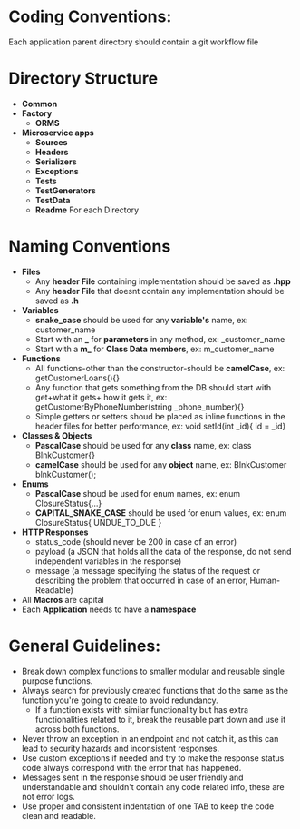 # Coding Conventions:

Each application parent directory should contain a git workflow file
# Directory Structure
- **Common**
- **Factory**
    - **ORMS**
- **Microservice apps**
    - **Sources**
    - **Headers**
    - **Serializers**
    - **Exceptions**
    - **Tests**
    - **TestGenerators**
    - **TestData**
    - **Readme** For each Directory


# Naming Conventions
- **Files**
    - Any **header File** containing implementation should be saved as **.hpp**
    - Any **header File** that doesnt contain any implementation should be saved as **.h**
- **Variables**
    - **snake_case** should be used for any **variable's** name, ex: customer_name
    - Start with an **_**  for **parameters** in any method, ex: _customer_name 
    - Start with a **m_**  for **Class Data members**, ex: m_customer_name 
- **Functions**
    - All functions-other than the constructor-should be **camelCase**, ex: getCustomerLoans(){}
    - Any function that gets something from the DB should start with get+what it gets+ how it gets it, ex: getCustomerByPhoneNumber(string _phone_number){}
    - Simple getters or setters shoud be placed as inline functions in the header files for better performance, ex: void setId(int _id){ id = _id}
- **Classes & Objects**
    - **PascalCase** should be used for any **class** name, ex: class BlnkCustomer{}
    - **camelCase** should be used for any **object** name, ex: BlnkCustomer blnkCustomer();
- **Enums**
    - **PascalCase** shoud be used for enum names, ex: enum ClosureStatus{...}
    - **CAPITAL_SNAKE_CASE** should be used for enum values, ex: enum ClosureStatus{ UNDUE_TO_DUE }
- **HTTP Responses**
    - status_code (should never be 200 in case of an error)
    - payload (a JSON that holds all the data of the response, do not send independent variables in the response)
    - message (a message specifying the status of the request or describing the problem that occurred in case of an error, Human-Readable)
- All **Macros** are capital
- Each **Application** needs to have a **namespace**

# General Guidelines:
- Break down complex functions to smaller modular and reusable single purpose functions.
- Always search for previously created functions that do the same as the function you're going to create to avoid redundancy.
    - If a function exists with similar functionality but has extra functionalities related to it, break the reusable part down and use it across both functions. 
- Never throw an exception in an endpoint and not catch it, as this can lead to security hazards and inconsistent responses.
- Use custom exceptions if needed and try to make the response status code always correspond with the error that has happened.
- Messages sent in the response should be user friendly and understandable and shouldn't contain any code related info, these are not error logs.
- Use proper and consistent indentation of one TAB to keep the code clean and readable.

